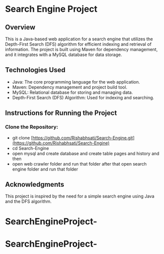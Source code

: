 # Search Engine Project
## Overview
This is a Java-based web application for a search engine that utilizes the Depth-First Search (DFS) algorithm for efficient indexing and retrieval of information. The project is built using Maven for dependency management, and it integrates with a MySQL database for data storage.

## Technologies Used
 - Java: The core programming language for the web application.
 - Maven: Dependency management and project build tool.
 - MySQL: Relational database for storing and managing data.
 - Depth-First Search (DFS) Algorithm: Used for indexing and searching.

## Instructions for Running the Project

### Clone the Repository:
- git clone [https://github.com/Rishabhsati/Search-Engine.git](https://github.com/Rishabhsati/Search-Engine)
- cd Search-Engine
- open mysql and create database and create table pages and history and then 
- open web crawler folder and run that folder after that open search engine folder and run that folder

## Acknowledgments

This project is inspired by the need for a simple search engine using Java and the DFS algorithm.
# SearchEngineProject-
# SearchEngineProject-
